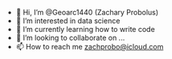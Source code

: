 - 👋 Hi, I’m @Geoarc1440 (Zachary Probolus)
- 👀 I’m interested in data science
- 🌱 I’m currently learning how to write code
- 💞️ I’m looking to collaborate on ...
- 📫 How to reach me zachprobo@icloud.com

<!---
Geoarc1440/Geoarc1440 is a ✨ special ✨ repository because its `README.md` (this file) appears on your GitHub profile.
You can click the Preview link to take a look at your changes.
--->
